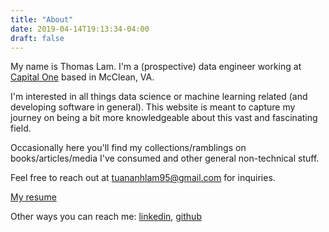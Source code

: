 ```yaml
---
title: "About"
date: 2019-04-14T19:13:34-04:00
draft: false
---
```


My name is Thomas Lam. I'm a (prospective) data engineer working at [Capital One](https://github.com/capitalone) based in McClean, VA. 

I'm interested in all things data science or machine learning related (and developing software in general). This website is meant to capture my journey on being a bit more knowledgeable about this vast and fascinating field. 

Occasionally here you'll find my collections/ramblings on books/articles/media I've consumed and other general non-technical stuff.

Feel free to reach out at <tuananhlam95@gmail.com> for inquiries.

[My resume](/LamResume_v2_2019.pdf)

Other ways you can reach me: [linkedin](https://www.linkedin.com/in/thomaslam95/), [github](https://github.com/thomaslam)
